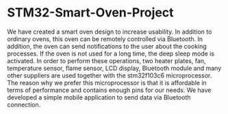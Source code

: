 # STM32-Smart-Oven-Project

We have created a smart oven design to increase usability. In addition to ordinary ovens, this oven can be remotely controlled via Bluetooth. In addition, the oven can send notifications to the user about the cooking processes. If the oven is not used for a long time, the deep sleep mode is activated.
In order to perform these operations, two heater plates, fan, temperature sensor, flame sensor, LCD display, Bluetooth module and many other suppliers are used together with the stm32f103c6 microprocessor. The reason why we prefer this microprocessor is that it is affordable in terms of performance and contains enough pins for our needs.
We have developed a simple mobile application to send data via Bluetooth connection. 
